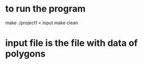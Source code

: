 # to run the program

make
./project1 < input
make clean

# input file is the file with data of polygons 
